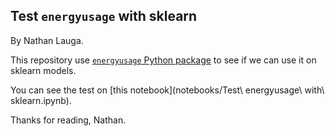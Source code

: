 Test `energyusage` with sklearn
-----
By Nathan Lauga.

This repository use [`energyusage` Python package](https://github.com/responsibleproblemsolving/energy-usage) to see if we can use it on sklearn models.

You can see the test on [this notebook](notebooks/Test\ energyusage\ with\ sklearn.ipynb).

Thanks for reading,
Nathan.